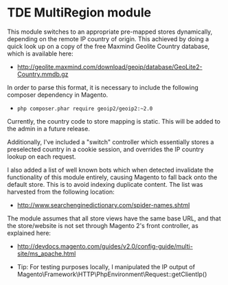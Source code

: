 TDE MultiRegion module
======================

This module switches to an appropriate pre-mapped stores dynamically, depending on the remote IP country of origin. This achieved by doing a quick look up on a copy of the free Maxmind Geolite Country database, which is available here:

- http://geolite.maxmind.com/download/geoip/database/GeoLite2-Country.mmdb.gz

In order to parse this format, it is necessary to include the following composer dependency in Magento.

- `php composer.phar require geoip2/geoip2:~2.0`

Currently, the country code to store mapping is static. This will be added to the admin in a future release.

Additionally, I've included a "switch" controller which essentially stores a preselected country in a cookie session, and overrides the IP country lookup on each request.

I also added a list of well known bots which when detected invalidate the functionality of this module entirely, causing Magento to fall back onto the default store. This is to avoid indexing duplicate content. The list was harvested from the following location:

- http://www.searchenginedictionary.com/spider-names.shtml

The module assumes that all store views have the same base URL, and that the store/website is not set through Magento 2's front controller, as explained here:
 
- http://devdocs.magento.com/guides/v2.0/config-guide/multi-site/ms_apache.html

- Tip: For testing purposes locally, I manipulated the IP output of Magento\Framework\HTTP\PhpEnvironment\Request::getClientIp()
